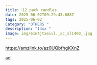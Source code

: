 ```yaml
---
title: 🕯12 pack candles
date: 2025-06-02T09:29:43.688Z
tags: 2025-06-02
Category: "OTHERS "
description: "14xx "
image: img/61n4jtxeivl._ac_sl1400_.jpg
---
```

https://amzlink.to/az0UQbfhgKXnZ 

a﻿d